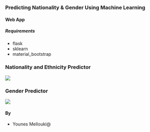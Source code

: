 ### Predicting Nationality & Gender Using Machine Learning 

#### Web App

##### Requirements
+ flask
+ sklearn
+ material_bootstrap



### Nationality and Ethnicity Predictor
![](images/image2.png)


### Gender Predictor
![](images/image1.png)



#### By
+ Younes Mellouki@
